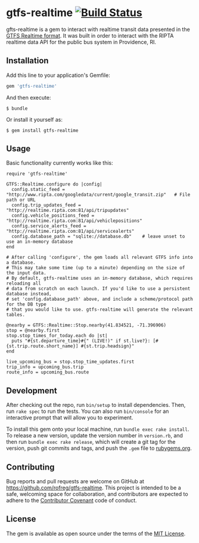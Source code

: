 # gtfs-realtime [![Build Status](https://travis-ci.org/rofreg/gtfs-realtime.svg?branch=master)](https://travis-ci.org/rofreg/gtfs-realtime)

gfts-realtime is a gem to interact with realtime transit data presented in the [GTFS Realtime format](https://developers.google.com/transit/gtfs-realtime/). It was built in order to interact with the RIPTA realtime data API for the public bus system in Providence, RI.

## Installation

Add this line to your application's Gemfile:

```ruby
gem 'gtfs-realtime'
```

And then execute:

    $ bundle

Or install it yourself as:

    $ gem install gtfs-realtime

## Usage

Basic functionality currently works like this:

```
require 'gtfs-realtime'

GTFS::Realtime.configure do |config|
  config.static_feed = "http://www.ripta.com/googledata/current/google_transit.zip"   # File path or URL
  config.trip_updates_feed = "http://realtime.ripta.com:81/api/tripupdates"
  config.vehicle_positions_feed = "http://realtime.ripta.com:81/api/vehiclepositions"
  config.service_alerts_feed = "http://realtime.ripta.com:81/api/servicealerts"
  config.database_path = "sqlite://database.db"    # leave unset to use an in-memory database
end

# After calling 'configure', the gem loads all relevant GTFS info into a database.
# This may take some time (up to a minute) depending on the size of the input data.
# By default, gtfs-realtime uses an in-memory database, which requires reloading all
# data from scratch on each launch. If you'd like to use a persistent database instead,
# set 'config.database_path' above, and include a scheme/protocol path for the DB type
# that you would like to use. gtfs-realtime will generate the relevant tables.

@nearby = GTFS::Realtime::Stop.nearby(41.834521, -71.396906)
stop = @nearby.first
stop.stop_times_for_today.each do |st|
  puts "#{st.departure_time}#{" (LIVE!)" if st.live?}: [#{st.trip.route.short_name}] #{st.trip.headsign}"
end

live_upcoming_bus = stop.stop_time_updates.first
trip_info = upcoming_bus.trip
route_info = upcoming_bus.route
```

## Development

After checking out the repo, run `bin/setup` to install dependencies. Then, run `rake spec` to run the tests. You can also run `bin/console` for an interactive prompt that will allow you to experiment.

To install this gem onto your local machine, run `bundle exec rake install`. To release a new version, update the version number in `version.rb`, and then run `bundle exec rake release`, which will create a git tag for the version, push git commits and tags, and push the `.gem` file to [rubygems.org](https://rubygems.org).

## Contributing

Bug reports and pull requests are welcome on GitHub at https://github.com/rofreg/gtfs-realtime. This project is intended to be a safe, welcoming space for collaboration, and contributors are expected to adhere to the [Contributor Covenant](http://contributor-covenant.org) code of conduct.

## License

The gem is available as open source under the terms of the [MIT License](http://opensource.org/licenses/MIT).
